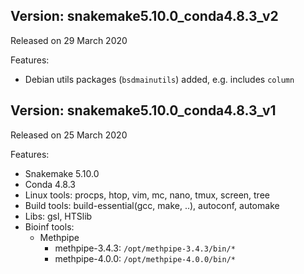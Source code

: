 Version: snakemake5.10.0_conda4.8.3_v2
---
Released on 29 March 2020

Features:
* Debian utils packages (`bsdmainutils`) added, e.g. includes `column`

Version: snakemake5.10.0_conda4.8.3_v1
---
 
Released on 25 March 2020

Features:
* Snakemake 5.10.0
* Conda 4.8.3
* Linux tools: procps, htop, vim, mc, nano, tmux, screen, tree 
* Build tools: build-essential(gcc, make, ..), autoconf, automake 
* Libs: gsl, HTSlib
* Bioinf tools:
     * Methpipe   
        * methpipe-3.4.3: `/opt/methpipe-3.4.3/bin/*`
        * methpipe-4.0.0: `/opt/methpipe-4.0.0/bin/*`

